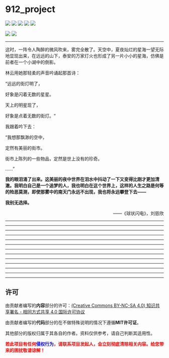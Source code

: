 # 912_project

[![](https://img.shields.io/badge/Author-@73fc-green.svg)](https://github.com/73fc)
[![](https://img.shields.io/badge/Author-@stellarkey-blue.svg)](https://github.com/stellarkey)
[![](https://img.shields.io/badge/Author-@pythonlearninger-orange.svg)](https://github.com/pythonlearninger)
[![](https://img.shields.io/badge/Author-@Jiang_Li-purple.svg)](https://github.com/louieworth)
[![](https://img.shields.io/badge/Author-@Jack_yang-yellow.svg)](https://github.com/GateYag)


![](https://img.shields.io/badge/License-MIT-000000.svg)
![](https://img.shields.io/badge/License-CC:BY:NC:SA::4.0-000000.svg)

---

这时，一阵令人陶醉的微风吹来，雾完全散了。天空中，夏夜灿烂的星海一望无际地显现出来，在远远的山下，泰安的万家灯火也形成了另一片小小的星海，仿佛是前者在一个小湖中的倒影。

林云用她那轻柔的声音吟诵起那首诗：

“远远的街灯明了，

好象是闪着无数的星星。

天上的明星现了，

好象是点着无数的街灯。“

我跟着吟下去：

“我想那飘渺的空中，

定然有美丽的街市。

街市上陈列的一些物品，定然是世上没有的珍奇。

……”

**我的眼泪涌了出来。这美丽的夜中世界在泪水中抖动了一下又变得比刚才更加清澈。我明白自己是一个追梦的人，我也明白在这个世界上，这样的人生之路是何等的险恶莫测，即使那雾中的南天门永远不出现，我也将永远攀登下去——**

**我别无选择。**

<p align="right">——《球状闪电》，刘慈欣</p>

---

---

---

---

---

---

---

---

---

---

---

---

---

## 许可

由贡献者编写的**内容**部分的许可：[(Creative Commons BY-NC-SA 4.0) 知识共享署名 - 相同方式共享 4.0 国际许可协议](https://creativecommons.org/licenses/by-nc-sa/4.0/deed.zh)

由贡献者编写的**代码**部分的在不做特殊说明的情况下遵循**MIT许可证**。

其他部分的版权归属于其各自的作者。资料仅供参考，请自己判断其适用性。

**<font color=red>若此项目有任何<font color=blue>侵权行为</font>，请联系项目发起人，会立刻彻底清除相关内容。给您带来的困扰敬请谅解！</font>**
